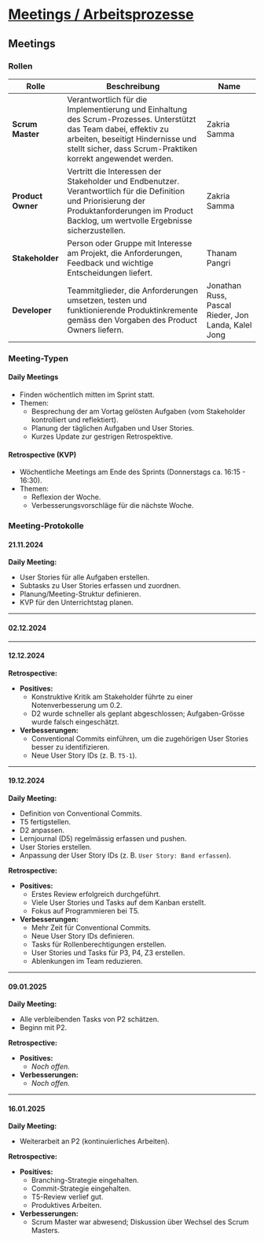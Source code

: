 # [Meetings / Arbeitsprozesse](https://gitlab.com/ch-tbz-it/Stud/m324/-/blob/main/Projekt/D3_Meetings_Prozesse.md)

## Meetings

### Rollen

| Rolle             | Beschreibung                                                                                                                                                                                                          | Name                                                |
| ----------------- | --------------------------------------------------------------------------------------------------------------------------------------------------------------------------------------------------------------------- | --------------------------------------------------- |
| **Scrum Master**  | Verantwortlich für die Implementierung und Einhaltung des Scrum-Prozesses. Unterstützt das Team dabei, effektiv zu arbeiten, beseitigt Hindernisse und stellt sicher, dass Scrum-Praktiken korrekt angewendet werden. | Zakria Samma                                        |
| **Product Owner** | Vertritt die Interessen der Stakeholder und Endbenutzer. Verantwortlich für die Definition und Priorisierung der Produktanforderungen im Product Backlog, um wertvolle Ergebnisse sicherzustellen.                    | Zakria Samma                                        |
| **Stakeholder**   | Person oder Gruppe mit Interesse am Projekt, die Anforderungen, Feedback und wichtige Entscheidungen liefert.                                                                                                         | Thanam Pangri                                       |
| **Developer**     | Teammitglieder, die Anforderungen umsetzen, testen und funktionierende Produktinkremente gemäss den Vorgaben des Product Owners liefern.                                                                              | Jonathan Russ, Pascal Rieder, Jon Landa, Kalel Jong |

### Meeting-Typen

#### Daily Meetings

- Finden wöchentlich mitten im Sprint statt.
- Themen:
  - Besprechung der am Vortag gelösten Aufgaben (vom Stakeholder kontrolliert und reflektiert).
  - Planung der täglichen Aufgaben und User Stories.
  - Kurzes Update zur gestrigen Retrospektive.

#### Retrospective (KVP)

- Wöchentliche Meetings am Ende des Sprints (Donnerstags ca. 16:15 - 16:30).
- Themen:
  - Reflexion der Woche.
  - Verbesserungsvorschläge für die nächste Woche.

### Meeting-Protokolle

#### 21.11.2024

**Daily Meeting:**

- User Stories für alle Aufgaben erstellen.
- Subtasks zu User Stories erfassen und zuordnen.
- Planung/Meeting-Struktur definieren.
- KVP für den Unterrichtstag planen.

---

#### 02.12.2024

---

#### 12.12.2024

**Retrospective:**

- **Positives:**
  - Konstruktive Kritik am Stakeholder führte zu einer Notenverbesserung um 0.2.
  - D2 wurde schneller als geplant abgeschlossen; Aufgaben-Grösse wurde falsch eingeschätzt.
- **Verbesserungen:**
  - Conventional Commits einführen, um die zugehörigen User Stories besser zu identifizieren.
  - Neue User Story IDs (z. B. `T5-1`).

---

#### 19.12.2024

**Daily Meeting:**

- Definition von Conventional Commits.
- T5 fertigstellen.
- D2 anpassen.
- Lernjournal (D5) regelmässig erfassen und pushen.
- User Stories erstellen.
- Anpassung der User Story IDs (z. B. `User Story: Band erfassen`).

**Retrospective:**

- **Positives:**
  - Erstes Review erfolgreich durchgeführt.
  - Viele User Stories und Tasks auf dem Kanban erstellt.
  - Fokus auf Programmieren bei T5.
- **Verbesserungen:**
  - Mehr Zeit für Conventional Commits.
  - Neue User Story IDs definieren.
  - Tasks für Rollenberechtigungen erstellen.
  - User Stories und Tasks für P3, P4, Z3 erstellen.
  - Ablenkungen im Team reduzieren.

---

#### 09.01.2025

**Daily Meeting:**

- Alle verbleibenden Tasks von P2 schätzen.
- Beginn mit P2.

**Retrospective:**

- **Positives:**
  - _Noch offen._
- **Verbesserungen:**
  - _Noch offen._

---

#### 16.01.2025

**Daily Meeting:**

- Weiterarbeit an P2 (kontinuierliches Arbeiten).

**Retrospective:**

- **Positives:**
  - Branching-Strategie eingehalten.
  - Commit-Strategie eingehalten.
  - T5-Review verlief gut.
  - Produktives Arbeiten.
- **Verbesserungen:**
  - Scrum Master war abwesend; Diskussion über Wechsel des Scrum Masters.
